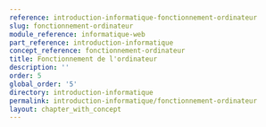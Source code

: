 ```yaml
---
reference: introduction-informatique-fonctionnement-ordinateur
slug: fonctionnement-ordinateur
module_reference: informatique-web
part_reference: introduction-informatique
concept_reference: fonctionnement-ordinateur
title: Fonctionnement de l'ordinateur
description: ''
order: 5
global_order: '5'
directory: introduction-informatique
permalink: introduction-informatique/fonctionnement-ordinateur
layout: chapter_with_concept
---
```

